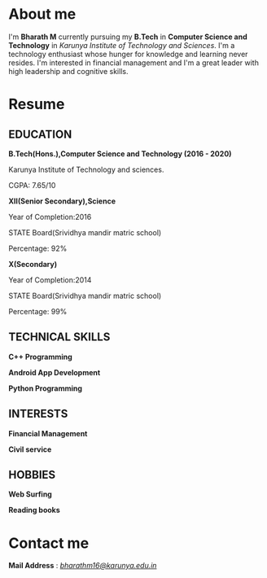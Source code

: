 # About me

I'm **Bharath M** currently pursuing my **B.Tech** in **Computer Science and Technology** in
*Karunya Institute of Technology and Sciences*.
I'm a technology enthusiast whose hunger for knowledge and learning never resides.
I'm interested in financial management and I'm a great leader with high leadership and cognitive skills.

# Resume

## EDUCATION

**B.Tech(Hons.),Computer Science and Technology (2016 - 2020)**

Karunya Institute of Technology and sciences.

CGPA: 7.65/10

**XII(Senior Secondary),Science**

Year of Completion:2016

STATE Board(Srividhya mandir matric school)

Percentage: 92%

**X(Secondary)**

Year of Completion:2014

STATE Board(Srividhya mandir matric school)

Percentage: 99%

## TECHNICAL SKILLS

**C++ Programming**

**Android App Development**

**Python Programming**

## INTERESTS

**Financial Management**

**Civil service**

## HOBBIES

**Web Surfing**

**Reading books**

# Contact me

**Mail Address**  : *bharathm16@karunya.edu.in*


